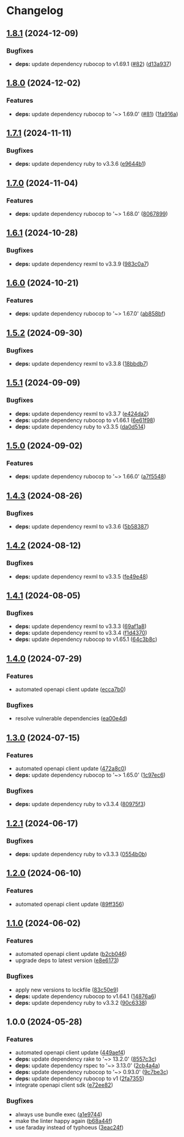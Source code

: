 # Changelog

## [1.8.1](https://github.com/gopad/gopad-ruby/compare/v1.8.0...v1.8.1) (2024-12-09)


### Bugfixes

* **deps:** update dependency rubocop to v1.69.1 ([#82](https://github.com/gopad/gopad-ruby/issues/82)) ([d13a937](https://github.com/gopad/gopad-ruby/commit/d13a93753c065e6690df30d258ff775dedf7deaf))

## [1.8.0](https://github.com/gopad/gopad-ruby/compare/v1.7.1...v1.8.0) (2024-12-02)


### Features

* **deps:** update dependency rubocop to '~> 1.69.0' ([#81](https://github.com/gopad/gopad-ruby/issues/81)) ([1fa916a](https://github.com/gopad/gopad-ruby/commit/1fa916a3b8511069595bda4ff7c86839fa5221ff))

## [1.7.1](https://github.com/gopad/gopad-ruby/compare/v1.7.0...v1.7.1) (2024-11-11)


### Bugfixes

* **deps:** update dependency ruby to v3.3.6 ([e9644b1](https://github.com/gopad/gopad-ruby/commit/e9644b1f11dd210ec25699d813c242f8a71efe65))

## [1.7.0](https://github.com/gopad/gopad-ruby/compare/v1.6.1...v1.7.0) (2024-11-04)


### Features

* **deps:** update dependency rubocop to '~> 1.68.0' ([8067899](https://github.com/gopad/gopad-ruby/commit/80678999460eaaa24c935e3f4cd498bc2d0951eb))

## [1.6.1](https://github.com/gopad/gopad-ruby/compare/v1.6.0...v1.6.1) (2024-10-28)


### Bugfixes

* **deps:** update dependency rexml to v3.3.9 ([983c0a7](https://github.com/gopad/gopad-ruby/commit/983c0a78b6b6b23599ec15fb2dc4789583505e3b))

## [1.6.0](https://github.com/gopad/gopad-ruby/compare/v1.5.2...v1.6.0) (2024-10-21)


### Features

* **deps:** update dependency rubocop to '~> 1.67.0' ([ab858bf](https://github.com/gopad/gopad-ruby/commit/ab858bf9ea44e577a87a7e40a6175d1f8445e3d9))

## [1.5.2](https://github.com/gopad/gopad-ruby/compare/v1.5.1...v1.5.2) (2024-09-30)


### Bugfixes

* **deps:** update dependency rexml to v3.3.8 ([18bbdb7](https://github.com/gopad/gopad-ruby/commit/18bbdb7a6a54301566421339cec1a134eee137f1))

## [1.5.1](https://github.com/gopad/gopad-ruby/compare/v1.5.0...v1.5.1) (2024-09-09)


### Bugfixes

* **deps:** update dependency rexml to v3.3.7 ([e424da2](https://github.com/gopad/gopad-ruby/commit/e424da2926a551d49ee6c2ab6211b9760e2db69d))
* **deps:** update dependency rubocop to v1.66.1 ([6e61f98](https://github.com/gopad/gopad-ruby/commit/6e61f98cce66d916802f75fc1563f287483602c9))
* **deps:** update dependency ruby to v3.3.5 ([da0d514](https://github.com/gopad/gopad-ruby/commit/da0d51419f7d97032e3ed90a4255181127522ec7))

## [1.5.0](https://github.com/gopad/gopad-ruby/compare/v1.4.3...v1.5.0) (2024-09-02)


### Features

* **deps:** update dependency rubocop to '~> 1.66.0' ([a7f5548](https://github.com/gopad/gopad-ruby/commit/a7f554823c9a1a5382b76d5628e0d1017be142a8))

## [1.4.3](https://github.com/gopad/gopad-ruby/compare/v1.4.2...v1.4.3) (2024-08-26)


### Bugfixes

* **deps:** update dependency rexml to v3.3.6 ([5b58387](https://github.com/gopad/gopad-ruby/commit/5b5838771dc6b3ca4d0cdb7cea73f93dd98010f6))

## [1.4.2](https://github.com/gopad/gopad-ruby/compare/v1.4.1...v1.4.2) (2024-08-12)


### Bugfixes

* **deps:** update dependency rexml to v3.3.5 ([fe49e48](https://github.com/gopad/gopad-ruby/commit/fe49e48b5e338c8d614fe132ab18b366c26b8341))

## [1.4.1](https://github.com/gopad/gopad-ruby/compare/v1.4.0...v1.4.1) (2024-08-05)


### Bugfixes

* **deps:** update dependency rexml to v3.3.3 ([69af1a8](https://github.com/gopad/gopad-ruby/commit/69af1a8b90490292935b5dfb668f6285fe044d0d))
* **deps:** update dependency rexml to v3.3.4 ([f1d4370](https://github.com/gopad/gopad-ruby/commit/f1d437040150454babee0e8910c17c15db22bd52))
* **deps:** update dependency rubocop to v1.65.1 ([64c3b8c](https://github.com/gopad/gopad-ruby/commit/64c3b8cf248a40e4dc1a269f16b2c272002f7e0d))

## [1.4.0](https://github.com/gopad/gopad-ruby/compare/v1.3.0...v1.4.0) (2024-07-29)


### Features

* automated openapi client update ([ecca7b0](https://github.com/gopad/gopad-ruby/commit/ecca7b01271fef6cf137ab78af7f1077bbe832fa))


### Bugfixes

* resolve vulnerable dependencies ([ea00e4d](https://github.com/gopad/gopad-ruby/commit/ea00e4d77aef8df1c38e1512b46dfb17a3da2065))

## [1.3.0](https://github.com/gopad/gopad-ruby/compare/v1.2.1...v1.3.0) (2024-07-15)


### Features

* automated openapi client update ([472a8c0](https://github.com/gopad/gopad-ruby/commit/472a8c0bcaa7dfef1fb4708d89b4e7f6bb876ce6))
* **deps:** update dependency rubocop to '~> 1.65.0' ([1c97ec6](https://github.com/gopad/gopad-ruby/commit/1c97ec6e1d0563505b991d9d31c403198e06d96a))


### Bugfixes

* **deps:** update dependency ruby to v3.3.4 ([80975f3](https://github.com/gopad/gopad-ruby/commit/80975f3d5d23d6f51aac2d28835842ebefd1b1a0))

## [1.2.1](https://github.com/gopad/gopad-ruby/compare/v1.2.0...v1.2.1) (2024-06-17)


### Bugfixes

* **deps:** update dependency ruby to v3.3.3 ([0554b0b](https://github.com/gopad/gopad-ruby/commit/0554b0b2ab3b4d0d3e8aafa438445990e4915b0f))

## [1.2.0](https://github.com/gopad/gopad-ruby/compare/v1.1.0...v1.2.0) (2024-06-10)


### Features

* automated openapi client update ([89ff356](https://github.com/gopad/gopad-ruby/commit/89ff356438e6b49bb0e29058c87d66c740359bb4))

## [1.1.0](https://github.com/gopad/gopad-ruby/compare/v1.0.0...v1.1.0) (2024-06-02)


### Features

* automated openapi client update ([b2cb046](https://github.com/gopad/gopad-ruby/commit/b2cb0466fc28014eb95610fedcf35031bd3207c3))
* upgrade deps to latest version ([e8e6173](https://github.com/gopad/gopad-ruby/commit/e8e61735b57014c6031dcf8fea4f8c7020c8164a))


### Bugfixes

* apply new versions to lockfile ([83c50e9](https://github.com/gopad/gopad-ruby/commit/83c50e9a98b5289564dae19710d8ffbad8bd168b))
* **deps:** update dependency rubocop to v1.64.1 ([14876a6](https://github.com/gopad/gopad-ruby/commit/14876a6b59a80d3b403e73d1b9c490425a92b240))
* **deps:** update dependency ruby to v3.3.2 ([90c6338](https://github.com/gopad/gopad-ruby/commit/90c6338ae17985b70faea69de9bc7a3dae231db9))

## 1.0.0 (2024-05-28)


### Features

* automated openapi client update ([449aef4](https://github.com/gopad/gopad-ruby/commit/449aef42b020679b6cc20890703e57bcb9ec205f))
* **deps:** update dependency rake to '~> 13.2.0' ([8557c3c](https://github.com/gopad/gopad-ruby/commit/8557c3ccdc8ef0b5e1abae6be94ddcf029bacd40))
* **deps:** update dependency rspec to '~> 3.13.0' ([2cb4a4a](https://github.com/gopad/gopad-ruby/commit/2cb4a4aafeb2518280ec88bce0198d911b26f58a))
* **deps:** update dependency rubocop to '~> 0.93.0' ([9c7be3c](https://github.com/gopad/gopad-ruby/commit/9c7be3c3d65fda448ce9b98328505133602c6a12))
* **deps:** update dependency rubocop to v1 ([2fa7355](https://github.com/gopad/gopad-ruby/commit/2fa7355962596968208ca6b0be7aa66cdd716bff))
* integrate openapi client sdk ([e72ee82](https://github.com/gopad/gopad-ruby/commit/e72ee82a7aa8f87cccf33027cd1fdaab1bb137b2))


### Bugfixes

* always use bundle exec ([a1e9744](https://github.com/gopad/gopad-ruby/commit/a1e9744beb544e1cd79ff9104f982ae850c3281f))
* make the linter happy again ([b68a44f](https://github.com/gopad/gopad-ruby/commit/b68a44f16642ee8c86202bae17e52060a58c8862))
* use faraday instead of typhoeus ([3eac24f](https://github.com/gopad/gopad-ruby/commit/3eac24f8c0437758cd70a6f7010318dba8faf59c))

